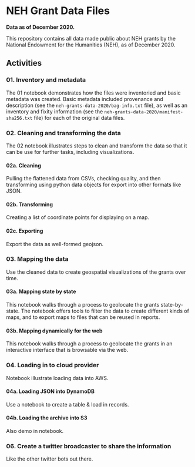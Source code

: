 # NEH Grant Data Files

**Data as of December 2020.**

This repository contains all data made public about NEH grants 
by the National Endowment for the Humanities (NEH), as of
December 2020. 

## Activities

### 01. Inventory and metadata

The 01 notebook demonstrates how the files were inventoried and 
basic metadata was created. Basic metadata included provenance and 
description (see the `neh-grants-data-2020/bag-info.txt` file), 
as well as an inventory and fixity information (see 
the `neh-grants-data-2020/manifest-sha256.txt` file)
for each of the original data files. 

### 02. Cleaning and transforming the data

The 02 notebook illustrates steps to clean and transform
the data so that it can be use for further tasks, including
visualizations. 

#### 02a. Cleaning

Pulling the flattened data from CSVs, checking quality, and then transforming 
using python data objects for export into other formats like JSON.

#### 02b. Transforming

Creating a list of coordinate points for displaying on a map. 

#### 02c. Exporting

Export the data as well-formed geojson.

### 03. Mapping the data

Use the cleaned data to create geospatial visualizations of 
the grants over time. 

#### 03a. Mapping state by state 

This notebook walks through a process to geolocate the grants state-by-state.
The notebook offers tools to filter the data to create different kinds of maps,
and to export maps to files that can be reused in reports.

#### 03b. Mapping dynamically for the web

This notebook walks through a process to geolocate the grants in an
interactive interface that is browsable via the web.

### 04. Loading in to cloud provider

Notebook illustrate loading data into AWS.

#### 04a. Loading JSON into DynamoDB 

Use a notebook to create a table & load in records.

#### 04b. Loading the archive into S3

Also demo in notebook.

### 06. Create a twitter broadcaster to share the information

Like the other twitter bots out there. 

